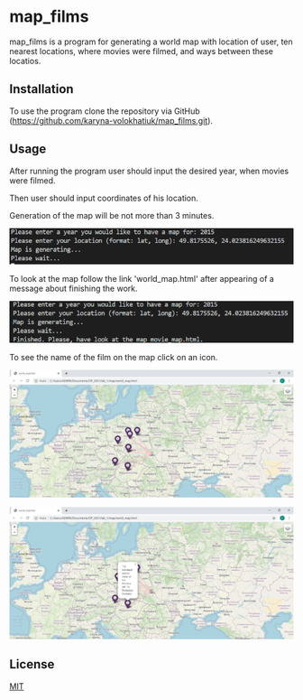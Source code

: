 # map_films

map_films is a program for generating a world map with location of user,
ten nearest locations, where movies were filmed, and ways between these locatios.

## Installation

To use the program clone the repository via GitHub (https://github.com/karyna-volokhatiuk/map_films.git).

## Usage

After running the program user should input the desired year,
when movies were filmed.

Then user should input coordinates of his location.

Generation of the map will be not more than 3 minutes.

![run](run.png?raw=true'run')

To look at the map follow the link 'world_map.html'
after appearing of a message about finishing the work.

![finish](finish.png?raw=true'finish')

To see the name of the film on the map click on an icon.

![films_map](films_map.png?raw=true'films_map')

![films_map](films_map_1.png?raw=true'films_map')
## License
[MIT](https://choosealicense.com/licenses/mit/)
